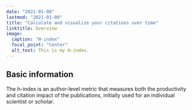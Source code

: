 ```yaml
---
date: "2021-01-08"
lastmod: "2021-01-09"
title: "Calculate and visualize your citations over time"
linktitle: Overview
image:
  caption: "H-index"
  focal_point: "Center"
  alt_text: This is my H-index.
---
```




## Basic information

The h-index is an author-level metric that measures both the productivity and citation impact of the publications, initially used for an individual scientist or scholar. 
